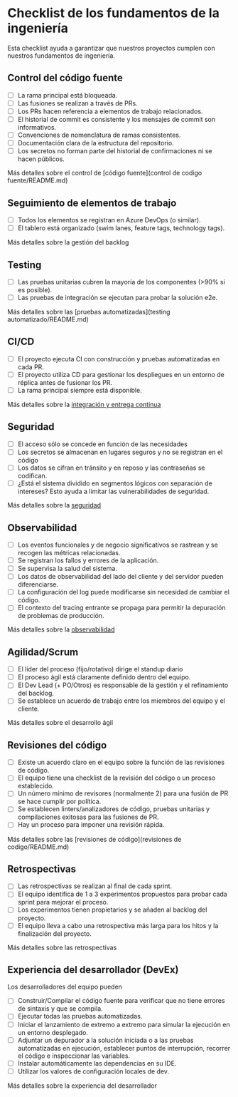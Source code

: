 # Checklist de los fundamentos de la ingeniería

Esta checklist ayuda a garantizar que nuestros proyectos cumplen con nuestros fundamentos de ingeniería.

## Control del código fuente

- [ ] La rama principal está bloqueada.
- [ ] Las fusiones se realizan a través de PRs.
- [ ] Los PRs hacen referencia a elementos de trabajo relacionados.
- [ ] El historial de commit es consistente y los mensajes de commit son informativos.
- [ ] Convenciones de nomenclatura de ramas consistentes.
- [ ] Documentación clara de la estructura del repositorio.
- [ ] Los secretos no forman parte del historial de confirmaciones ni se hacen públicos.

Más detalles sobre el control de [código fuente](control de codigo fuente/README.md)

## Seguimiento de elementos de trabajo

- [ ] Todos los elementos se registran en Azure DevOps (o similar).
- [ ] El tablero está organizado (swim lanes, feature tags, technology tags).

Más detalles sobre la gestión del backlog

## Testing

- [ ] Las pruebas unitarias cubren la mayoría de los componentes (>90% si es posible).
- [ ] Las pruebas de integración se ejecutan para probar la solución e2e.

Más detalles sobre las [pruebas automatizadas](testing automatizado/README.md)

## CI/CD

- [ ] El proyecto ejecuta CI con construcción y pruebas automatizadas en cada PR.
- [ ] El proyecto utiliza CD para gestionar los despliegues en un entorno de réplica antes de fusionar los PR.
- [ ] La rama principal siempre está disponible.

Más detalles sobre la [integración y entrega continua](ci-cd/README.md)

## Seguridad

- [ ] El acceso sólo se concede en función de las necesidades
- [ ] Los secretos se almacenan en lugares seguros y no se registran en el código
- [ ] Los datos se cifran en tránsito y en reposo y las contraseñas se codifican.
- [ ] ¿Está el sistema dividido en segmentos lógicos con separación de intereses? Esto ayuda a limitar las vulnerabilidades de seguridad.

Más detalles sobre la [seguridad](securidad/README.md)

## Observabilidad

- [ ] Los eventos funcionales y de negocio significativos se rastrean y se recogen las métricas relacionadas.
- [ ] Se registran los fallos y errores de la aplicación.
- [ ] Se supervisa la salud del sistema.
- [ ] Los datos de observabilidad del lado del cliente y del servidor pueden diferenciarse.
- [ ] La configuración del log puede modificarse sin necesidad de cambiar el código.
- [ ] El contexto del tracing entrante se propaga para permitir la depuración de problemas de producción.

Más detalles sobre la [observabilidad](observabilidad/README.md)

## Agilidad/Scrum

- [ ] El líder del proceso (fijo/rotativo) dirige el standup diario
- [ ] El proceso ágil está claramente definido dentro del equipo.
- [ ] El Dev Lead (+ PO/Otros) es responsable de la gestión y el refinamiento del backlog.
- [ ] Se establece un acuerdo de trabajo entre los miembros del equipo y el cliente.

Más detalles sobre el desarrollo ágil

## Revisiones del código

- [ ] Existe un acuerdo claro en el equipo sobre la función de las revisiones de código.
- [ ] El equipo tiene una checklist de la revisión del código o un proceso establecido.
- [ ] Un número mínimo de revisores (normalmente 2) para una fusión de PR se hace cumplir por política.
- [ ] Se establecen linters/analizadores de código, pruebas unitarias y compilaciones exitosas para las fusiones de PR.
- [ ] Hay un proceso para imponer una revisión rápida.

Más detalles sobre las [revisiones de código](revisiones de codigo/README.md)

## Retrospectivas

- [ ] Las retrospectivas se realizan al final de cada sprint.
- [ ] El equipo identifica de 1 a 3 experimentos propuestos para probar cada sprint para mejorar el proceso.
- [ ] Los experimentos tienen propietarios y se añaden al backlog del proyecto.
- [ ] El equipo lleva a cabo una retrospectiva más larga para los hitos y la finalización del proyecto.

Más detalles sobre las retrospectivas

## Experiencia del desarrollador (DevEx)

Los desarrolladores del equipo pueden

- [ ] Construir/Compilar el código fuente para verificar que no tiene errores de sintaxis y que se compila.
- [ ] Ejecutar todas las pruebas automatizadas.
- [ ] Iniciar el lanzamiento de extremo a extremo para simular la ejecución en un entorno desplegado.
- [ ] Adjuntar un depurador a la solución iniciada o a las pruebas automatizadas en ejecución, establecer puntos de interrupción, recorrer el código e inspeccionar las variables.
- [ ] Instalar automáticamente las dependencias en su IDE.
- [ ] Utilizar los valores de configuración locales de dev.

Más detalles sobre la experiencia del desarrollador
